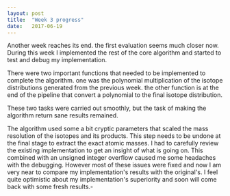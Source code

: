 ```yaml
---
layout: post
title:  "Week 3 progress"
date:   2017-06-19
---
```




Another week reaches its end. the first evaluation seems much closer now. During this week I implemented the rest of the core algorithm and started to test and debug my implementation.

There were two important functions that needed to be implemented to complete the algorithm. one was the polynomial multiplication of the isotope distributions generated from the previous week. the other function is at the end of the pipeline that convert a polynomial to the final isotope distribution. 

These two tasks were carried out smoothly, but the task of making the algorithm return sane results remained.

The algorithm used some a bit cryptic parameters that scaled the mass resolution of the isotopes and its products. This step needs to be undone at the final stage to extract the exact atomic masses. I had to carefully review the existing implementation to get an insight of what is going on. This combined with an unsigned integer overflow caused me some headaches with the debugging. However most of these issues were fixed and now I am very near to compare my implementation's results with the original's. I feel quite optimistic about my implementation's superiority and soon will come back with some fresh results.-

